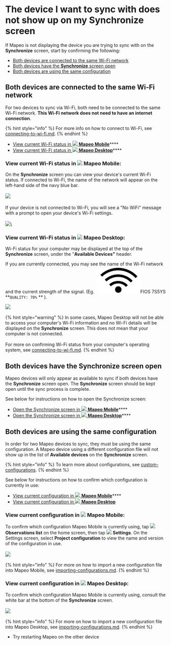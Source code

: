 # The device I want to sync with does not show up on my Synchronize screen

If Mapeo is not displaying the device you are trying to sync with on the **Synchronize** screen, start by confirming the following:

* [Both devices are connected to the same Wi-Fi network](the-device-i-want-to-sync-with-does-not-show-up-on-my-synchronize-screen.md#both-devices-are-connected-to-the-same-wi-fi-network)
* [Both devices have the **Synchronize** screen open](the-device-i-want-to-sync-with-does-not-show-up-on-my-synchronize-screen.md#both-devices-have-the-synchronize-screen-open)
* [Both devices are using the same configuration](the-device-i-want-to-sync-with-does-not-show-up-on-my-synchronize-screen.md#both-devices-are-using-the-same-configuration)

## Both devices are connected to the same Wi-Fi network

For two devices to sync via Wi-Fi, both need to be connected to the same Wi-Fi network. **This Wi-Fi network does not need to have an internet connection**.&#x20;

{% hint style="info" %}
For more info on how to connect to Wi-Fi, see [connecting-to-wi-fi.md](../connecting-to-wi-fi.md "mention").
{% endhint %}

* [View current Wi-Fi status in ![](../../../.gitbook/assets/Mapeo\_Mobile.png) **Mapeo Mobile**](the-device-i-want-to-sync-with-does-not-show-up-on-my-synchronize-screen.md#in-mapeo-mobile)****
* [View current Wi-Fi status in ![](../../../.gitbook/assets/Mapeo\_Desktop.png) **Mapeo Desktop**](the-device-i-want-to-sync-with-does-not-show-up-on-my-synchronize-screen.md#in-mapeo-desktop)****

### View current Wi-Fi status in ![](../../../.gitbook/assets/Mapeo\_Mobile.png) **Mapeo Mobile**:&#x20;

On the **Synchronize** screen you can view your device's current Wi-Fi status. If connected to Wi-Fi, the name of the network will appear on the left-hand side of the navy blue bar.\
\
![](../../../.gitbook/assets/Mm\_sync\_screen\_wifi\_info.jpg)\
\
If your device is not connected to Wi-Fi, you will see a "No WiFi" message with a prompt to open your device's Wi-Fi settings.\
\
![](../../../.gitbook/assets/Mm\_sync\_screen\_no\_wifi.jpg)\


### View current Wi-Fi status in ![](../../../.gitbook/assets/Mapeo\_Desktop.png) Mapeo Desktop:

Wi-Fi status for your computer may be displayed at the top of the **Synchronize** screen, under the "**Available Devices"** header.&#x20;

If you are currently connected, you may see the name of the Wi-Fi network and the current strength of the signal. (Eg. ![](../../../.gitbook/assets/Wifi.png)FIOS 7S5YS **`QUALITY: 70%` ** ).

![](../../../.gitbook/assets/Md\_sync\_wifi\_status.jpg)

{% hint style="warning" %}
In some cases, Mapeo Desktop will not be able to access your computer's Wi-Fi information and no Wi-Fi details will be displayed on the **Synchronize** screen. This does not mean that your computer is not connected. \
\
For more on confirming Wi-Fi status from your computer's operating system, see [connecting-to-wi-fi.md](../connecting-to-wi-fi.md "mention").
{% endhint %}



## Both devices have the Synchronize screen open

Mapeo devices will only appear as available to sync if both devices have the **Synchronize** screen open. The **Synchronize** screen should be kept open until the sync process is complete.

See below for instructions on how to open the Synchronize screen:

* [Open the Synchronize screen in ![](../../../.gitbook/assets/Mapeo\_Mobile.png) **Mapeo Mobile**](../../mapeo-mobile-use/wifi-sync.md#enter-synchronize-mode)****
* [Open the Synchronize screen in ![](../../../.gitbook/assets/Mapeo\_Desktop.png) **Mapeo Desktop**](../../mapeo-desktop-use/using-mapeo-desktop-to-manage-mapeo-mobile-data/syncing-data.md#enter-synchronize-mode)****

## Both devices are using the same configuration

In order for two Mapeo devices to sync, they must be using the same configuration. A Mapeo device using a different configuration file will not show up in the list of **Available devices** on the **Synchronize** screen.

{% hint style="info" %}
To learn more about configurations, see [custom-configurations](../../customization-options/custom-configurations/ "mention").
{% endhint %}

See below for instructions on how to confirm which configuration is currently in use:

* [View current configuration in ![](../../../.gitbook/assets/Mapeo\_Mobile.png) **Mapeo Mobile**](the-device-i-want-to-sync-with-does-not-show-up-on-my-synchronize-screen.md#in-mapeo-mobile-1)****
* [View current configuration in ![](../../../.gitbook/assets/Mapeo\_Desktop.png) **Mapeo Desktop**](the-device-i-want-to-sync-with-does-not-show-up-on-my-synchronize-screen.md#in-mapeo-desktop-1)

### View current configuration in ![](../../../.gitbook/assets/Mapeo\_Mobile.png) **Mapeo Mobile**:&#x20;

To confirm which configuration Mapeo Mobile is currently using, tap ![](<../../../.gitbook/assets/app icons\_observation-list\_35px.png>) **Observations list** on the home screen, then tap ![](../../../.gitbook/assets/app\_icons\_Settings.png) **Settings**. On the Settings screen, select **Project configuration** to view the name and version of the configuration in use.\
\
![](../../../.gitbook/assets/Mm\_Project\_config\_screen\_IMW-config.jpg)

{% hint style="info" %}
For more on how to import a new configuration file into Mapeo Mobile, see [importing-configurations.md](../../mapeo-mobile-installation-setup/importing-configurations.md "mention").
{% endhint %}

### View current configuration in ![](../../../.gitbook/assets/Mapeo\_Desktop.png) **Mapeo Desktop**:

To confirm which configuration Mapeo Mobile is currently using, consult the white bar at the bottom of the **Synchronize** screen.\
\
&#x20;![](<../../../.gitbook/assets/Md\_sync\_project\_config\_info (1).jpg>)

{% hint style="info" %}
For more on how to import a new configuration file into Mapeo Desktop, see [importing-configurations.md](../../mapeo-desktop-installation-setup/importing-configurations.md "mention").
{% endhint %}

* Try restarting Mapeo on the other device
